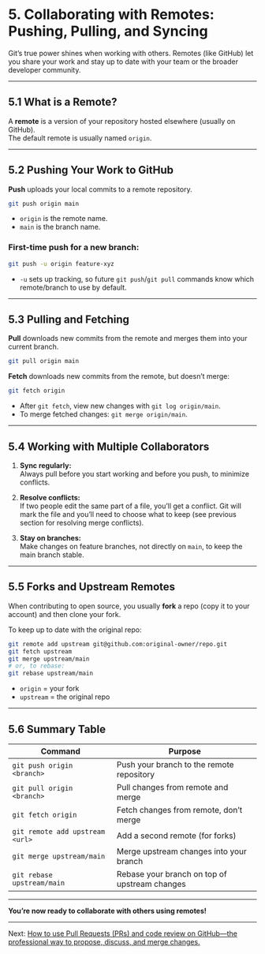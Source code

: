 # 5. Collaborating with Remotes: Pushing, Pulling, and Syncing

Git’s true power shines when working with others. Remotes (like GitHub) let you share your work and stay up to date with your team or the broader developer community.

---

## 5.1 What is a Remote?

A **remote** is a version of your repository hosted elsewhere (usually on GitHub).  
The default remote is usually named `origin`.

---

## 5.2 Pushing Your Work to GitHub

**Push** uploads your local commits to a remote repository.

```bash
git push origin main
```
- `origin` is the remote name.
- `main` is the branch name.

### First-time push for a new branch:
```bash
git push -u origin feature-xyz
```
- `-u` sets up tracking, so future `git push`/`git pull` commands know which remote/branch to use by default.

---

## 5.3 Pulling and Fetching

**Pull** downloads new commits from the remote and merges them into your current branch.

```bash
git pull origin main
```

**Fetch** downloads new commits from the remote, but doesn’t merge:

```bash
git fetch origin
```
- After `git fetch`, view new changes with `git log origin/main`.
- To merge fetched changes: `git merge origin/main`.

---

## 5.4 Working with Multiple Collaborators

1. **Sync regularly:**  
   Always pull before you start working and before you push, to minimize conflicts.

2. **Resolve conflicts:**  
   If two people edit the same part of a file, you’ll get a conflict. Git will mark the file and you’ll need to choose what to keep (see previous section for resolving merge conflicts).

3. **Stay on branches:**  
   Make changes on feature branches, not directly on `main`, to keep the main branch stable.

---

## 5.5 Forks and Upstream Remotes

When contributing to open source, you usually **fork** a repo (copy it to your account) and then clone your fork.

To keep up to date with the original repo:

```bash
git remote add upstream git@github.com:original-owner/repo.git
git fetch upstream
git merge upstream/main
# or, to rebase:
git rebase upstream/main
```

- `origin` = your fork
- `upstream` = the original repo

---

## 5.6 Summary Table

| Command                                | Purpose                                         |
|-----------------------------------------|-------------------------------------------------|
| `git push origin <branch>`              | Push your branch to the remote repository       |
| `git pull origin <branch>`              | Pull changes from remote and merge              |
| `git fetch origin`                      | Fetch changes from remote, don’t merge          |
| `git remote add upstream <url>`         | Add a second remote (for forks)                 |
| `git merge upstream/main`               | Merge upstream changes into your branch         |
| `git rebase upstream/main`              | Rebase your branch on top of upstream changes   |

---

**You’re now ready to collaborate with others using remotes!**

---

Next: [How to use Pull Requests (PRs) and code review on GitHub—the professional way to propose, discuss, and merge changes.](./06-pull-requests-and-code-review.md)
